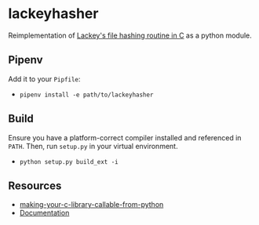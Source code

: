 # lackeyhasher

Reimplementation of [Lackey's file hashing routine in C][lackey-forum-1] as a python module.

## Pipenv

Add it to your `Pipfile`:

* `pipenv install -e path/to/lackeyhasher`

## Build

Ensure you have a platform-correct compiler installed and referenced in `PATH`. 
Then, run `setup.py` in your virtual environment.

* `python setup.py build_ext -i`

## Resources

* [making-your-c-library-callable-from-python][1]
* [Documentation][2]


[lackey-forum-1]: http://www.lackeyccg.com/forum/index.php?topic=808.msg6056#msg6056
[1]: https://stavshamir.github.io/python/making-your-c-library-callable-from-python-by-wrapping-it-with-cython/
[2]: https://cython.readthedocs.io/en/latest/src/userguide/external_C_code.html
